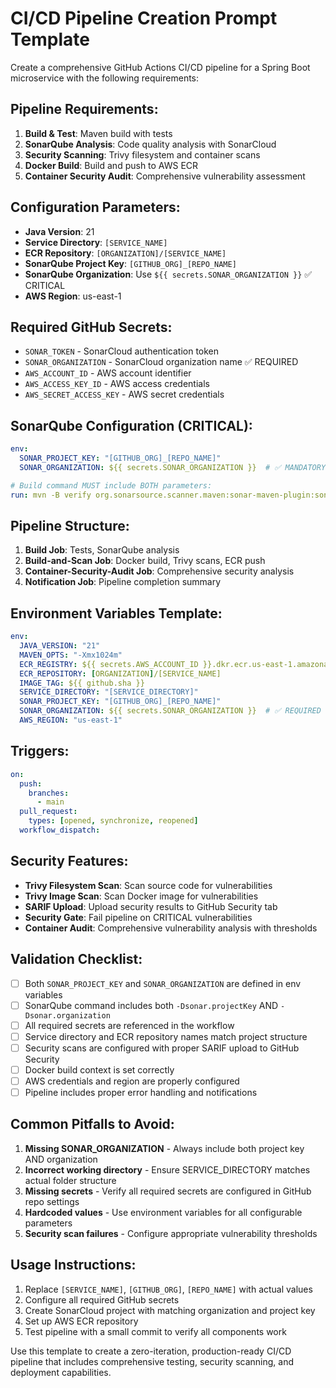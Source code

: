 # CI/CD Pipeline Creation Prompt Template

Create a comprehensive GitHub Actions CI/CD pipeline for a Spring Boot microservice with the following requirements:

## Pipeline Requirements:
1. **Build & Test**: Maven build with tests
2. **SonarQube Analysis**: Code quality analysis with SonarCloud
3. **Security Scanning**: Trivy filesystem and container scans
4. **Docker Build**: Build and push to AWS ECR
5. **Container Security Audit**: Comprehensive vulnerability assessment

## Configuration Parameters:
- **Java Version**: 21
- **Service Directory**: `[SERVICE_NAME]`
- **ECR Repository**: `[ORGANIZATION]/[SERVICE_NAME]`
- **SonarQube Project Key**: `[GITHUB_ORG]_[REPO_NAME]`
- **SonarQube Organization**: Use `${{ secrets.SONAR_ORGANIZATION }}`  ✅ CRITICAL
- **AWS Region**: us-east-1

## Required GitHub Secrets:
- `SONAR_TOKEN` - SonarCloud authentication token
- `SONAR_ORGANIZATION` - SonarCloud organization name ✅ REQUIRED
- `AWS_ACCOUNT_ID` - AWS account identifier
- `AWS_ACCESS_KEY_ID` - AWS access credentials
- `AWS_SECRET_ACCESS_KEY` - AWS secret credentials

## SonarQube Configuration (CRITICAL):
```yaml
env:
  SONAR_PROJECT_KEY: "[GITHUB_ORG]_[REPO_NAME]"
  SONAR_ORGANIZATION: ${{ secrets.SONAR_ORGANIZATION }}  # ✅ MANDATORY

# Build command MUST include BOTH parameters:
run: mvn -B verify org.sonarsource.scanner.maven:sonar-maven-plugin:sonar -Dsonar.projectKey=${{ env.SONAR_PROJECT_KEY }} -Dsonar.organization=${{ env.SONAR_ORGANIZATION }}
```

## Pipeline Structure:
1. **Build Job**: Tests, SonarQube analysis
2. **Build-and-Scan Job**: Docker build, Trivy scans, ECR push
3. **Container-Security-Audit Job**: Comprehensive security analysis
4. **Notification Job**: Pipeline completion summary

## Environment Variables Template:
```yaml
env:
  JAVA_VERSION: "21"
  MAVEN_OPTS: "-Xmx1024m"
  ECR_REGISTRY: ${{ secrets.AWS_ACCOUNT_ID }}.dkr.ecr.us-east-1.amazonaws.com
  ECR_REPOSITORY: [ORGANIZATION]/[SERVICE_NAME]
  IMAGE_TAG: ${{ github.sha }}
  SERVICE_DIRECTORY: "[SERVICE_DIRECTORY]"
  SONAR_PROJECT_KEY: "[GITHUB_ORG]_[REPO_NAME]"
  SONAR_ORGANIZATION: ${{ secrets.SONAR_ORGANIZATION }}  # ✅ REQUIRED FOR SONARCLOUD
  AWS_REGION: "us-east-1"
```

## Triggers:
```yaml
on:
  push:
    branches:
      - main
  pull_request:
    types: [opened, synchronize, reopened]
  workflow_dispatch:
```

## Security Features:
- **Trivy Filesystem Scan**: Scan source code for vulnerabilities
- **Trivy Image Scan**: Scan Docker image for vulnerabilities
- **SARIF Upload**: Upload security results to GitHub Security tab
- **Security Gate**: Fail pipeline on CRITICAL vulnerabilities
- **Container Audit**: Comprehensive vulnerability analysis with thresholds

## Validation Checklist:
- [ ] Both `SONAR_PROJECT_KEY` and `SONAR_ORGANIZATION` are defined in env variables
- [ ] SonarQube command includes both `-Dsonar.projectKey` AND `-Dsonar.organization`
- [ ] All required secrets are referenced in the workflow
- [ ] Service directory and ECR repository names match project structure
- [ ] Security scans are configured with proper SARIF upload to GitHub Security
- [ ] Docker build context is set correctly
- [ ] AWS credentials and region are properly configured
- [ ] Pipeline includes proper error handling and notifications

## Common Pitfalls to Avoid:
1. **Missing SONAR_ORGANIZATION** - Always include both project key AND organization
2. **Incorrect working directory** - Ensure SERVICE_DIRECTORY matches actual folder structure  
3. **Missing secrets** - Verify all required secrets are configured in GitHub repo settings
4. **Hardcoded values** - Use environment variables for all configurable parameters
5. **Security scan failures** - Configure appropriate vulnerability thresholds

## Usage Instructions:
1. Replace `[SERVICE_NAME]`, `[GITHUB_ORG]`, `[REPO_NAME]` with actual values
2. Configure all required GitHub secrets
3. Create SonarCloud project with matching organization and project key
4. Set up AWS ECR repository
5. Test pipeline with a small commit to verify all components work

Use this template to create a zero-iteration, production-ready CI/CD pipeline that includes comprehensive testing, security scanning, and deployment capabilities.
